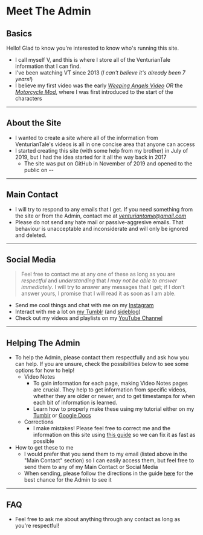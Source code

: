 # Meet The Admin


## Basics
Hello! Glad to know you're interested to know who's running this site.  
- I call myself V, and this is where I store all of the VenturianTale information that I can find.  
- I've been watching VT since 2013 \(*I can't believe it's already been 7 years!*)
- I believe my first video was the early [*Weeping Angels Video*](https://www.youtube.com/watch?v=y4VbP82dVo0) *OR* the [*Motorcycle Mod*](https://youtu.be/gNREBUzmn98), where I was first introduced to the start of the characters

----

## About the Site
- I wanted to create a site where all of the information from VenturianTale's videos is all in one concise area that anyone can access
- I started creating this site \(with some help from my brother) in July of 2019, but I had the idea started for it all the way back in 2017
  - The site was put on GitHub in November of 2019 and opened to the public on --

----

## Main Contact
- I will try to respond to any emails that I get. If you need something from the site or from the Admin, contact me at [*venturiantome@gmail.com*](https://mail.google.com/mail/u/0/)
- Please do not send any hate mail or passive-aggresive emails. That behaviour is unacceptable and inconsiderate and will only be ignored and deleted.

----

## Social Media
> Feel free to contact me at any one of these as long as you are *respectful* and *understanding* that *I may not be able to answer immediately*. I will try to answer any messages that I get; if I don't answer yours, I promise that I will read it as soon as I am able.
- Send me cool things and chat with me on my [Instagram](https://instagram.com/hauntedbyeverything?igshid=y29spkcp7eri)
- Interact with me a lot on [my Tumblr](https://www.tumblr.com/blog/venturiantome) \(and [sideblog](https://www.tumblr.com/blog/johnnynojohnnyyes))
- Check out my videos and playlists on my [YouTube Channel](https://youtube.com/channel/UCY0etJmLpMe20cv3j5Pm25Q)

----

## Helping The Admin
- To help the Admin, please contact them respectfully and ask how you can help. If you are unsure, check the possibilities below to see some options for how to help!
  - Video Notes
    - To gain information for each page, making Video Notes pages are crucial. They help to get information from specific videos, whether they are older or newer, and to get timestamps for when each bit of information is learned.
    - Learn how to properly make these using my tutorial either on my [Tumblr](https://venturiantome.tumblr.com/post/187827892813/oh-i-forgot-a-key-detail-to-get-these-to-me-you) or [Google Docs](https://docs.google.com/document/d/1EtSWsHFoiZhlNxEZkv6U3YR3iqmkSeaUQ4xFkfOOrZ4/edit?usp=sharing)
  - Corrections
    - I make mistakes! Please feel free to correct me and the information on this site using [this guide](https://docs.google.com/document/d/1U40g6dqhDeBJgtTbPVV-S0vthlIVFltQpwKWZESY77k/edit?usp=sharing) so we can fix it as fast as possible
- How to get these to me
  - I would prefer that you send them to my email \(listed above in the "Main Contact" section) so I can easily access them, but feel free to send them to any of my Main Contact or Social Media
  - When sending, please follow the directions in the guide [here](https://docs.google.com/document/d/14PGC7w6oTjGEMPeQybY7cULI1WKEdkg-0RRgTJP4SgE/edit?usp=sharing) for the best chance for the Admin to see it

----

## FAQ
- Feel free to ask me about anything through any contact as long as you're respectful!